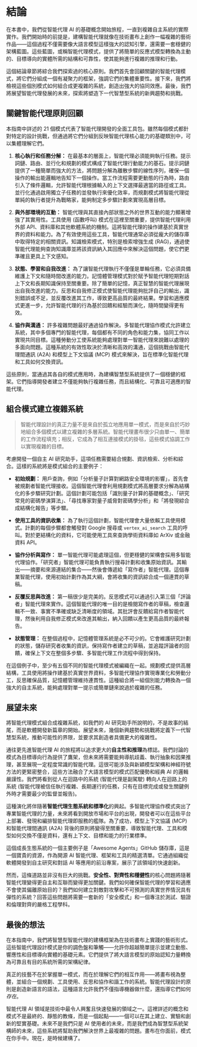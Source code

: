 # 結論

在本書中，我們從智能代理 AI 的基礎概念開始旅程，一直到複雜自主系統的實際實作。我們開始時的前提是，建構智能代理就像在技術畫布上創作一幅複雜的藝術作品——這個過程不僅需要像大語言模型這樣強大的認知引擎，還需要一套穩健的架構藍圖。這些藍圖，或稱智能代理模式，提供了將簡單的反應式模型轉換為主動的、目標導向的實體所需的結構和可靠性，使其能夠進行複雜的推理和行動。

這個結論章節將綜合我們探索過的核心原則。我們首先會回顧關鍵的智能代理模式，將它們分組成一個有凝聚力的框架，強調它們的集體重要性。接下來，我們將檢視這些個別模式如何組合成更複雜的系統，創造出強大的協同效應。最後，我們將展望智能代理發展的未來，探索將塑造下一代智慧型系統的新興趨勢和挑戰。

## 關鍵智能代理原則回顧

本指南中詳述的 21 個模式代表了智能代理開發的全面工具包。雖然每個模式都針對特定的設計挑戰，但通過將它們分組到反映智能代理核心能力的基礎類別中，可以集體理解它們。

1. **核心執行和任務分解：** 在最基本的層面上，智能代理必須能夠執行任務。提示詞鏈、路由、並行化和規劃的模式構成了智能代理行動能力的基石。提示詞鏈提供了一種簡單而強大的方法，將問題分解為離散步驟的線性序列，確保一個操作的輸出能邏輯地告知下一個操作。當工作流程需要更動態的行為時，路由引入了條件邏輯，允許智能代理根據輸入的上下文選擇最適當的路徑或工具。並行化通過啟用獨立子任務的並發執行來優化效率，而規劃模式將智能代理從單純的執行者提升為戰略家，能夠制定多步驟計劃來實現高層目標。

2. **與外部環境的互動：** 智能代理與其直接內部狀態之外的世界互動的能力顯著增強了其實用性。工具使用 (函數呼叫) 模式在這裡至關重要，提供智能代理利用外部 API、資料庫和其他軟體系統的機制。這將智能代理的操作建基於真實世界的資料和能力。為了有效使用這些工具，智能代理通常必須從龐大的儲存庫中取得特定的相關資訊。知識檢索模式，特別是檢索增強生成 (RAG)，通過使智能代理能夠查詢知識庫並將該資訊納入其回應中來解決這個問題，使它們更準確且更具上下文感知。

3. **狀態、學習和自我改進：** 為了讓智能代理執行不僅僅是單輪任務，它必須具備維護上下文和隨時間改進的能力。記憶體管理模式對於賦予智能代理短期對話上下文和長期知識保持至關重要。除了簡單的記憶，真正智慧的智能代理展現出自我改進的能力。反思和自我修正模式使智能代理能夠批評自己的輸出，識別錯誤或不足，並反覆改進其工作，導致更高品質的最終結果。學習和適應模式更進一步，允許智能代理的行為基於回饋和經驗而演化，隨時間變得更有效。

4. **協作與溝通：** 許多複雜問題最好通過協作解決。多智能代理協作模式允許建立系統，其中多個專門的智能代理，每個都有不同的角色和能力集，協同工作以實現共同目標。這種勞動分工使系統能夠處理對單一智能代理來說難以處理的多面向問題。這種系統的有效性取決於清晰和高效的溝通，這個挑戰由智能代理間通訊 (A2A) 和模型上下文協議 (MCP) 模式來解決，旨在標準化智能代理和工具如何交換資訊。

這些原則，當通過其各自的模式應用時，為建構智慧型系統提供了一個穩健的框架。它們指導開發者建立不僅能夠執行複雜任務，而且結構化、可靠且可適應的智能代理。

## 組合模式建立複雜系統

> 智能代理設計的真正力量不是來自於孤立地應用單一模式，而是來自於巧妙地組合多個模式以建立複雜的多層系統。智能代理畫布很少只由單一、簡單的工作流程填充；相反，它成為了相互連接模式的掛毯，這些模式協調工作以實現複雜的目標。

考慮開發一個自主 AI 研究助手，這項任務需要結合規劃、資訊檢索、分析和綜合。這樣的系統將是模式組合的主要例子：

* **初始規劃：** 用戶查詢，例如「分析量子計算對網路安全環境的影響」，首先會被規劃者智能代理接收。這個智能代理會利用規劃模式將高層要求分解為結構化的多步驟研究計劃。這個計劃可能包括「識別量子計算的基礎概念」、「研究常見的密碼學演算法」、「尋找專家對量子威脅對密碼學分析」和「將發現綜合成結構化報告」等步驟。

* **使用工具的資訊收集：** 為了執行這個計劃，智能代理會大量依賴工具使用模式。計劃的每個步驟都會觸發對 Google 搜尋或 `vertex_ai_search` 工具的呼叫。對於更結構化的資料，它可能使用工具來查詢學術資料庫如 ArXiv 或金融資料 API。

* **協作分析與寫作：** 單一智能代理可能處理這個，但更穩健的架構會採用多智能代理協作。「研究者」智能代理可能負責執行搜尋計劃和收集原始資訊。其輸出——摘要和來源連結的集合——然後會傳遞給「寫作者」智能代理。這個專業智能代理，使用初始計劃作為其大綱，會將收集的資訊綜合成一個連貫的草稿。

* **反覆反思與改進：** 第一稿很少是完美的。反思模式可以通過引入第三個「評論者」智能代理來實作。這個智能代理的唯一目的是檢閱寫作者的草稿，檢查邏輯不一致、事實不準確或缺乏清晰度的領域。其批評會反饋給寫作者智能代理，然後利用自我修正模式來改進其輸出，納入回饋以產生更高品質的最終報告。

* **狀態管理：** 在整個過程中，記憶體管理系統是必不可少的。它會維護研究計劃的狀態，儲存研究者收集的資訊，保持寫作者建立的草稿，並追蹤評論者的回饋，確保上下文在整個多步驟、多智能代理工作流程中得到保持。

在這個例子中，至少有五個不同的智能代理模式被編織在一起。規劃模式提供高層結構，工具使用將操作建基於真實世界資料，多智能代理協作實現專業化和勞動分工，反思確保品質，記憶體管理維持連貫性。這種組合將一組個別能力轉換為一個強大的自主系統，能夠處理對單一提示或簡單鏈來說過於複雜的任務。

## 展望未來

將智能代理模式組合成複雜系統，如我們的 AI 研究助手所說明的，不是故事的結尾，而是軟體開發新篇章的開始。展望未來，幾個新興趨勢和挑戰將定義下一代智慧型系統，推動可能性的界限，並要求其創造者具備更大的複雜性。

通往更先進智能代理 AI 的旅程將以追求更大的**自主性和推理**為標誌。我們討論的模式為目標導向行為提供了鷹架，但未來將需要能夠導航歧義、執行抽象和因果推理，甚至展現一定程度常識的智能代理。這很可能涉及與新穎模型架構和神經符號方法的更緊密整合，這些方法融合了大語言模型的模式匹配優勢和經典 AI 的邏輯嚴謹性。我們將看到從人在迴路中的系統 (智能代理是副駕駛) 轉向人在迴路上的系統 (智能代理被信任執行複雜、長期運行的任務，只有在目標完成或發生關鍵例外時才需要最少的監督並報告)。

這種演化將伴隨著**智能代理生態系統和標準化**的興起。多智能代理協作模式突出了專業智能代理的力量，未來將看到開放市場和平台的出現，開發者可以在這些平台上部署、發現和編排智能代理即服務的艦隊。為了成功，模型上下文協議 (MCP) 和智能代理間通訊 (A2A) 背後的原則將變得至關重要，導致智能代理、工具和模型如何交換不僅是資料，還有上下文、目標和能力的行業標準。

這個成長生態系統的一個主要例子是「Awesome Agents」GitHub 儲存庫，這是一個寶貴的資源，作為開源 AI 智能代理、框架和工具的精選清單。它通過組織從軟體開發到自主研究和對話 AI 等應用的前沿專案，展示了該領域的快速創新。

然而，這條道路並非沒有巨大的挑戰。**安全性、對齊性和穩健性**的核心問題將隨著智能代理變得更自主和互聯而變得更加關鍵。我們如何確保智能代理的學習和適應不會使其偏離原始目的？我們如何建立對敵對攻擊和不可預測的真實世界情況具有彈性的系統？回答這些問題將需要一套新的「安全模式」和一個專注於測試、驗證和倫理對齊的嚴格工程學科。

## 最後的想法

在本指南中，我們將智慧型智能代理的建構框架為在技術畫布上實踐的藝術形式。這些智能代理設計模式是你的調色盤和筆觸——允許你超越簡單提示並建立動態、響應性和目標導向實體的基礎元素。它們提供了將大語言模型的原始認知力量轉換為可靠且有目的系統所需的架構紀律。

真正的技藝不在於掌握單一模式，而在於理解它們的相互作用——將畫布視為整體，並組合一個規劃、工具使用、反思和協作和諧工作的系統。智能代理設計的原則是創造新語言的語法，這種語言允許我們不僅指導機器做什麼，還指導它們如何*存在*。

智能代理 AI 領域是技術中最令人興奮且快速發展的領域之一。這裡詳述的概念和模式不是最終的、靜態的教條，而是一個起點——一個可以在其上建立、實驗和創新的堅實基礎。未來不是我們只是 AI 使用者的未來，而是我們成為智慧型系統架構師的未來，這些系統將幫助我們解決世界上最複雜的問題。畫布在你面前，模式在你手中。現在，是時候建構了。